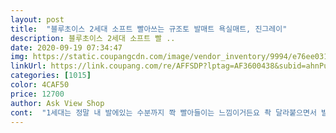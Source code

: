 ```yaml
---
layout: post 
title:  "블루초이스 2세대 소프트 빨아쓰는 규조토 발매트 욕실매트, 진그레이" 
description: 블루초이스 2세대 소프트 빨 ..
date: 2020-09-19 07:34:47 
img: https://static.coupangcdn.com/image/vendor_inventory/9994/e76ee0316720713f82cc18c0159efc64d8071f623be33c3aa19e19c2938a.PNG 
linkUrl: https://link.coupang.com/re/AFFSDP?lptag=AF3600438&subid=ahnPublicAsk&pageKey=1903146823&itemId=3231675210&vendorItemId=71218884290&traceid=V0-113-5ce306f498b4fd86 
categories: [1015] 
color: 4CAF50 
price: 12700 
author: Ask View Shop 
cont:  "1세대는 정말 내 발에있는 수분까지 쫙 빨아들이는 느낌이거든요 촥 달라붙으면서 발을 건조하게 만드는<br/>2세대가 나와서 바꿔봤늗네 일단 부피가 확실히 작아졌어요<br/>2세대가 나왔다고해서 구매해봤어요!<br/>✔️규조토가루가 충전돼있고 베게같아요!<br/>✔️오래오래 쓸 수 있다는게 장점‼️<br/>✔️커버를 씌워서 장착하면 됩니다!<br/>✔️흡수력  and amp; 영구적 중에 골라야 한다면.<br/>.<br/><br/>✔️흡수력 발씻고 흡수해보면 생각보다 흡수가 빨리 되진 않는 것 같아용.<br/>.<br/> 커버에만 흡수되는 느낌.<br/>.<br/>??<br/>공간도 많이 차지하고 ㅠㅠ<br/>규조토매트 앞에 또 발매트 깔아놨어욘.<br/>.<br/><br/>규조토매트만 쓰다가 흡수도 안되고 오염되구<br/>근데 2세대는 그런느낌은 아니고 그냥 수건에 발닦는 느낌인데<br/>기존에 1세대 규조토를 사용하고있었는데<br/>너무너무 기대했습니다!<br/>대신 1세대에서 흡수하는거랑은 느낌이 많이 달라요<br/>또 주기적으로 사포질을 해줘도 금방 흡수력이 떨어지더라구여... <br/>... <br/><br/>만져보면 고운 부들가루가 살짝씩 뭍어나는 듯 해요!<br/>매번 새거로 교체했었어용<br/>매트커버가 젖어있는상태라 매우 흡수력도 떨어지고 찝찝해요 그전에 쓰던 고체타입이 디자인이나 기능성면에서 훨씬좋은듯해요<br/>물은 생각보다 빠르게 잘 흡수하구요<br/>발에 남아있는 물기는 없는? 그냥 뽀송하게 만들어주는 정도의 느낌이예요<br/>발을 한참 커버에 닦아야 해용<br/>버릴때 다 깨부셔서 일반으로 버려야함.<br/>.<br/>그것도 일 임.<br/>.<br/><br/>빠른 흡수는 딱딱한 규조토가 나은듯해용<br/>사용해보고 좋아서 주변 지인에게 추천했습니다.<br/><br/>완벽 흡수가 안됨 ㅜㅜ<br/>이게 생각보다 오염되고 나면 세척이 힘들고<br/>일단 계속 사용해보려구용.<br/>.<br/>ㅎㅎㅎ<br/>일단 방석같다는건  인지하고 구매하여서 상관없는데<br/>첫번째 발닦을땐 나쁘진않는데 연속 두번닦을땐<br/>커버만 세탁해주면 됩니당<br/>흡수력이 실망이예요<br/>흡수력이 좋은걸 선택할 것 같기도 해요.<br/>.<br/>ㅋㅋㅋㅋㅋㅋ<br/>" 
---
```

